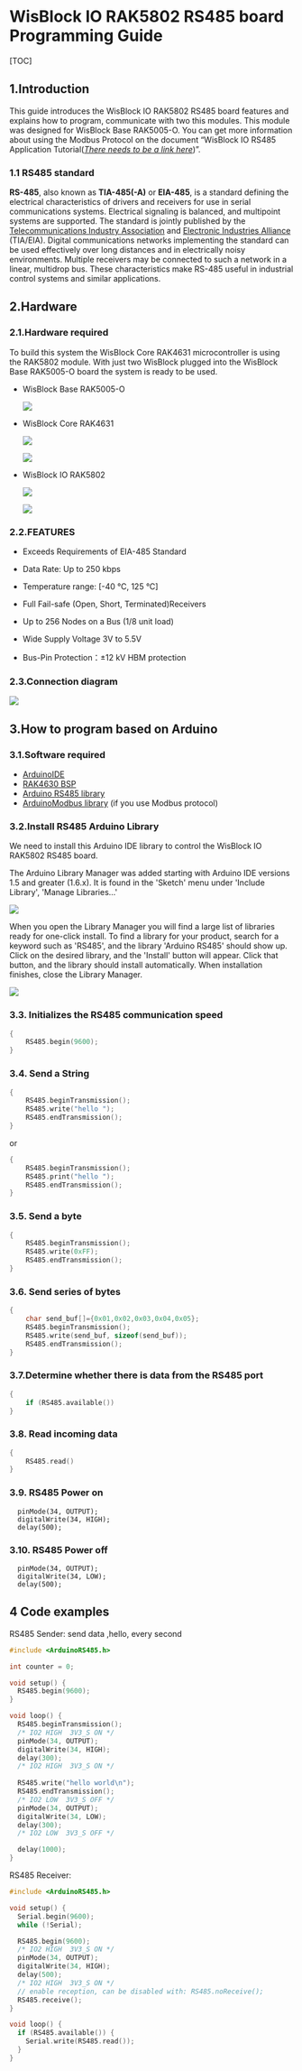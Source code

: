 # WisBlock IO RAK5802 RS485 board Programming Guide

[TOC]

## 1.Introduction

This guide introduces the WisBlock IO RAK5802 RS485 board features and explains how to program, communicate with two this modules. This module was designed for WisBlock Base RAK5005-O. 
You can get more information about using the Modbus Protocol on the document “WisBlock IO RS485 Application Tutorial(*<u>There needs to be a link here</u>*)”.

### 1.1 RS485 standard

**RS-485**, also known as **TIA-485(-A)** or **EIA-485**, is a standard defining the electrical characteristics of drivers and receivers for use in serial communications systems. Electrical signaling is balanced, and multipoint systems are supported. The standard is jointly published by the [Telecommunications Industry Association](https://en.wikipedia.org/wiki/Telecommunications_Industry_Association) and [Electronic Industries Alliance](https://en.wikipedia.org/wiki/Electronic_Industries_Alliance) (TIA/EIA). Digital communications networks implementing the standard can be used effectively over long distances and in electrically noisy environments. Multiple receivers may be connected to such a network in a linear, multidrop bus. These characteristics make RS-485 useful in industrial control systems and similar applications.

## 2.Hardware

### 2.1.Hardware required

To build this system the WisBlock Core RAK4631 microcontroller is using the RAK5802 module. With just two WisBlock plugged into the WisBlock Base RAK5005-O board the system is ready to be used.

- WisBlock Base RAK5005-O     

  ![](Images/RAK5005-O_45_02.png)

- WisBlock Core RAK4631     

  ![](Images/RAK4631_Back_01.png)

  ![](Images/RAK4631_Front_01.png)

- WisBlock IO RAK5802     

  ![](Images/RAK5802_45_03.png)

  ![](Images/RAK5802_Front_01.png)

### 2.2.FEATURES

- Exceeds Requirements of EIA-485 Standard

- Data Rate: Up to 250 kbps

- Temperature range: [-40 °C, 125 °C]

- Full Fail-safe (Open, Short, Terminated)Receivers

- Up to 256 Nodes on a Bus (1/8 unit load)

- Wide Supply Voltage 3V to 5.5V

- Bus-Pin Protection：±12 kV HBM protection

### 2.3.Connection diagram

![](Images/cd.png)

## 3.How to program based on Arduino

### 3.1.Software required

- [ArduinoIDE](https://www.arduino.cc/en/Main/Software)
- [RAK4630 BSP](https://github.com/RAKWireless/RAK-nRF52-Arduino)
- [Arduino RS485 library](https://www.arduino.cc/en/Reference/ArduinoRS485)
- [ArduinoModbus library](https://www.arduino.cc/en/ArduinoModbus/ArduinoModbus) (if you use Modbus protocol)

### 3.2.Install RS485 Arduino Library

We need to install this Arduino IDE library to control the WisBlock IO RAK5802 RS485 board.

The Arduino Library Manager was added starting with Arduino IDE versions 1.5 and greater (1.6.x). It is found in the 'Sketch' menu under 'Include Library', 'Manage Libraries...'

![](Images/lm.png)

When you open the Library Manager you will find a large list of libraries ready for one-click install. To find a library for your product, search for a keyword such as 'RS485', and the library 'Arduino RS485' should show up. Click on the desired library, and the 'Install' button will appear. Click that button, and the library should install automatically. When installation finishes, close the Library Manager.

![](Images\Arduino_RS485.png)

### 3.3. Initializes the RS485 communication speed

```c
{
	RS485.begin(9600);
}
```

### 3.4. Send a String

```c
{
    RS485.beginTransmission();
    RS485.write("hello ");
    RS485.endTransmission();
}
```

or

```c
{
    RS485.beginTransmission();
    RS485.print("hello ");
    RS485.endTransmission();
}
```

### 3.5. Send a byte

```c
{
    RS485.beginTransmission();
    RS485.write(0xFF);
    RS485.endTransmission();
}
```

### 3.6. Send series of bytes

```c
{
	char send_buf[]={0x01,0x02,0x03,0x04,0x05};
    RS485.beginTransmission();
    RS485.write(send_buf, sizeof(send_buf));
    RS485.endTransmission();
}
```

### 3.7.Determine whether there is data from the RS485 port

```c
{
	if (RS485.available())
}
```

### 3.8. Read incoming data

```c
{
	RS485.read()
}
```

### 3.9. RS485 Power on

```
  pinMode(34, OUTPUT); 
  digitalWrite(34, HIGH);
  delay(500);
```

### 3.10. RS485 Power off

```
  pinMode(34, OUTPUT); 
  digitalWrite(34, LOW);
  delay(500);
```

## 4 Code examples

RS485 Sender: send data ,hello, every second

```c
#include <ArduinoRS485.h>

int counter = 0;

void setup() {
  RS485.begin(9600);
}

void loop() {
  RS485.beginTransmission();
  /* IO2 HIGH  3V3_S ON */
  pinMode(34, OUTPUT); 
  digitalWrite(34, HIGH);
  delay(300);
  /* IO2 HIGH  3V3_S ON */
    
  RS485.write("hello world\n");
  RS485.endTransmission();
  /* IO2 LOW  3V3_S OFF */
  pinMode(34, OUTPUT); 
  digitalWrite(34, LOW);
  delay(300);
  /* IO2 LOW  3V3_S OFF */    

  delay(1000);
}
```

RS485 Receiver:

```c
#include <ArduinoRS485.h>

void setup() {
  Serial.begin(9600);
  while (!Serial);

  RS485.begin(9600);
  /* IO2 HIGH  3V3_S ON */
  pinMode(34, OUTPUT); 
  digitalWrite(34, HIGH);
  delay(500);
  /* IO2 HIGH  3V3_S ON */
  // enable reception, can be disabled with: RS485.noReceive();
  RS485.receive();
}

void loop() {
  if (RS485.available()) {
    Serial.write(RS485.read());
  }
}
```